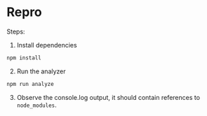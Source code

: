 # Repro

Steps:

1. Install dependencies

```bash
npm install
```

2. Run the analyzer

```bash
npm run analyze
```

3. Observe the console.log output, it should contain references to `node_modules`.
